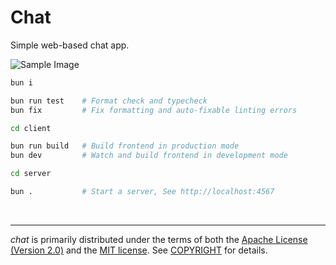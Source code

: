 Chat
========
Simple web-based chat app.

![Sample Image]

```bash
bun i

bun run test    # Format check and typecheck
bun fix         # Fix formatting and auto-fixable linting errors
```
```bash
cd client

bun run build   # Build frontend in production mode
bun dev         # Watch and build frontend in development mode
```
```bash
cd server

bun .           # Start a server, See http://localhost:4567
```

&nbsp;

--------
*chat* is primarily distributed under the terms of both the [Apache License
(Version 2.0)] and the [MIT license]. See [COPYRIGHT] for details.

[Sample Image]: https://i.hyeon.me/chat/sample.png
[Apache License (Version 2.0)]: LICENSE-APACHE
[MIT license]: LICENSE-MIT
[COPYRIGHT]: COPYRIGHT

